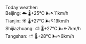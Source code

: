 Today weather:  
Beijing: ☁️   🌡️+25°C 🌬️↖11km/h  
Tianjin: ☀️   🌡️+27°C 🌬️↖19km/h  
Shijiazhuang: ⛅️  🌡️+27°C 🌬️←7km/h  
Tangshan: ⛅️  🌡️+28°C 🌬️↖6km/h  
